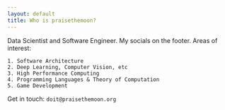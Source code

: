 ```yaml
---
layout: default
title: Who is praisethemoon?
---
```


Data Scientist and Software Engineer. My socials on the footer.
Areas of interest: 

```
1. Software Architecture
2. Deep Learning, Computer Vision, etc
3. High Performance Computing
4. Programming Languages & Theory of Computation
5. Game Development
```

Get in touch: `doit@praisethemoon.org`